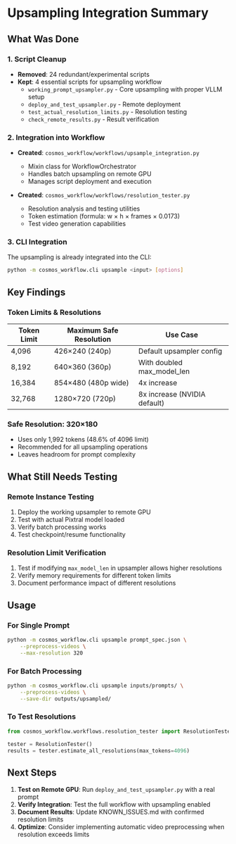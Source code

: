 # Upsampling Integration Summary

## What Was Done

### 1. Script Cleanup
- **Removed**: 24 redundant/experimental scripts
- **Kept**: 4 essential scripts for upsampling workflow
  - `working_prompt_upsampler.py` - Core upsampling with proper VLLM setup
  - `deploy_and_test_upsampler.py` - Remote deployment
  - `test_actual_resolution_limits.py` - Resolution testing
  - `check_remote_results.py` - Result verification

### 2. Integration into Workflow
- **Created**: `cosmos_workflow/workflows/upsample_integration.py`
  - Mixin class for WorkflowOrchestrator
  - Handles batch upsampling on remote GPU
  - Manages script deployment and execution

- **Created**: `cosmos_workflow/workflows/resolution_tester.py`
  - Resolution analysis and testing utilities
  - Token estimation (formula: w × h × frames × 0.0173)
  - Test video generation capabilities

### 3. CLI Integration
The upsampling is already integrated into the CLI:
```bash
python -m cosmos_workflow.cli upsample <input> [options]
```

## Key Findings

### Token Limits & Resolutions
| Token Limit | Maximum Safe Resolution | Use Case |
|------------|------------------------|----------|
| 4,096 | 426×240 (240p) | Default upsampler config |
| 8,192 | 640×360 (360p) | With doubled max_model_len |
| 16,384 | 854×480 (480p wide) | 4x increase |
| 32,768 | 1280×720 (720p) | 8x increase (NVIDIA default) |

### Safe Resolution: 320×180
- Uses only 1,992 tokens (48.6% of 4096 limit)
- Recommended for all upsampling operations
- Leaves headroom for prompt complexity

## What Still Needs Testing

### Remote Instance Testing
1. Deploy the working upsampler to remote GPU
2. Test with actual Pixtral model loaded
3. Verify batch processing works
4. Test checkpoint/resume functionality

### Resolution Limit Verification
1. Test if modifying `max_model_len` in upsampler allows higher resolutions
2. Verify memory requirements for different token limits
3. Document performance impact of different resolutions

## Usage

### For Single Prompt
```bash
python -m cosmos_workflow.cli upsample prompt_spec.json \
    --preprocess-videos \
    --max-resolution 320
```

### For Batch Processing
```bash
python -m cosmos_workflow.cli upsample inputs/prompts/ \
    --preprocess-videos \
    --save-dir outputs/upsampled/
```

### To Test Resolutions
```python
from cosmos_workflow.workflows.resolution_tester import ResolutionTester

tester = ResolutionTester()
results = tester.estimate_all_resolutions(max_tokens=4096)
```

## Next Steps

1. **Test on Remote GPU**: Run `deploy_and_test_upsampler.py` with a real prompt
2. **Verify Integration**: Test the full workflow with upsampling enabled
3. **Document Results**: Update KNOWN_ISSUES.md with confirmed resolution limits
4. **Optimize**: Consider implementing automatic video preprocessing when resolution exceeds limits
